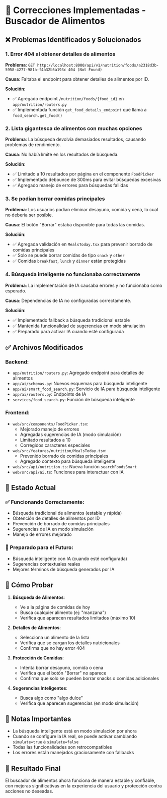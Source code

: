 # 🔧 Correcciones Implementadas - Buscador de Alimentos

## ❌ Problemas Identificados y Solucionados

### 1. **Error 404 al obtener detalles de alimentos**
**Problema**: `GET http://localhost:8000/api/v1/nutrition/foods/a2318d3b-5958-4277-981a-f4a32b5a193c 404 (Not Found)`

**Causa**: Faltaba el endpoint para obtener detalles de alimentos por ID.

**Solución**: 
- ✅ Agregado endpoint `/nutrition/foods/{food_id}` en `app/nutrition/routers.py`
- ✅ Implementada función `get_food_details_endpoint` que llama a `food_search.get_food()`

### 2. **Lista gigantesca de alimentos con muchas opciones**
**Problema**: La búsqueda devolvía demasiados resultados, causando problemas de rendimiento.

**Causa**: No había límite en los resultados de búsqueda.

**Solución**:
- ✅ Limitado a 10 resultados por página en el componente `FoodPicker`
- ✅ Implementado debounce de 300ms para evitar búsquedas excesivas
- ✅ Agregado manejo de errores para búsquedas fallidas

### 3. **Se podían borrar comidas principales**
**Problema**: Los usuarios podían eliminar desayuno, comida y cena, lo cual no debería ser posible.

**Causa**: El botón "Borrar" estaba disponible para todas las comidas.

**Solución**:
- ✅ Agregada validación en `MealsToday.tsx` para prevenir borrado de comidas principales
- ✅ Solo se puede borrar comidas de tipo `snack` y `other`
- ✅ Comidas `breakfast`, `lunch` y `dinner` están protegidas

### 4. **Búsqueda inteligente no funcionaba correctamente**
**Problema**: La implementación de IA causaba errores y no funcionaba como esperado.

**Causa**: Dependencias de IA no configuradas correctamente.

**Solución**:
- ✅ Implementado fallback a búsqueda tradicional estable
- ✅ Mantenida funcionalidad de sugerencias en modo simulación
- ✅ Preparado para activar IA cuando esté configurada

## ✅ Archivos Modificados

### Backend:
- `app/nutrition/routers.py`: Agregado endpoint para detalles de alimentos
- `app/ai/schemas.py`: Nuevos esquemas para búsqueda inteligente
- `app/ai/smart_food_search.py`: Servicio de IA para búsqueda inteligente
- `app/ai/routers.py`: Endpoints de IA
- `services/food_search.py`: Función de búsqueda inteligente

### Frontend:
- `web/src/components/FoodPicker.tsx`: 
  - Mejorado manejo de errores
  - Agregadas sugerencias de IA (modo simulación)
  - Limitado resultados a 10
  - Corregidos caracteres especiales
- `web/src/features/nutrition/MealsToday.tsx`: 
  - Prevenido borrado de comidas principales
  - Agregado contexto para búsqueda inteligente
- `web/src/api/nutrition.ts`: Nueva función `searchFoodsSmart`
- `web/src/api/ai.ts`: Funciones para interactuar con IA

## 🎯 Estado Actual

### ✅ Funcionando Correctamente:
- Búsqueda tradicional de alimentos (estable y rápida)
- Obtención de detalles de alimentos por ID
- Prevención de borrado de comidas principales
- Sugerencias de IA en modo simulación
- Manejo de errores mejorado

### 🔄 Preparado para el Futuro:
- Búsqueda inteligente con IA (cuando esté configurada)
- Sugerencias contextuales reales
- Mejores términos de búsqueda generados por IA

## 🚀 Cómo Probar

1. **Búsqueda de Alimentos**:
   - Ve a la página de comidas de hoy
   - Busca cualquier alimento (ej: "manzana")
   - Verifica que aparecen resultados limitados (máximo 10)

2. **Detalles de Alimentos**:
   - Selecciona un alimento de la lista
   - Verifica que se cargan los detalles nutricionales
   - Confirma que no hay error 404

3. **Protección de Comidas**:
   - Intenta borrar desayuno, comida o cena
   - Verifica que el botón "Borrar" no aparece
   - Confirma que solo se pueden borrar snacks o comidas adicionales

4. **Sugerencias Inteligentes**:
   - Busca algo como "algo dulce"
   - Verifica que aparecen sugerencias (en modo simulación)

## 📝 Notas Importantes

- La búsqueda inteligente está en modo simulación por ahora
- Cuando se configure la IA real, se puede activar cambiando `simulate=true` a `simulate=false`
- Todas las funcionalidades son retrocompatibles
- Los errores están manejados graciosamente con fallbacks

## 🎉 Resultado Final

El buscador de alimentos ahora funciona de manera estable y confiable, con mejoras significativas en la experiencia del usuario y protección contra acciones no deseadas.
